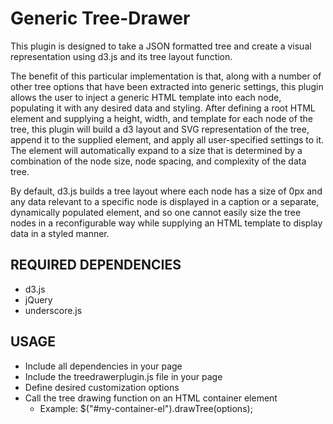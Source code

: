 Generic Tree-Drawer
===================
This plugin is designed to take a JSON formatted tree and create a visual representation using d3.js and its tree layout function. 

The benefit of this particular implementation is that, along with a number of other tree options that have been extracted into generic settings, this plugin allows the user to inject a generic HTML template into each node, populating it with any desired data and styling. After defining a root HTML element and supplying a height, width, and template for each node of the tree, this plugin will build a d3 layout and SVG representation of the tree, append it to the supplied element, and apply all user-specified settings to it. The element will automatically expand to a size that is determined by a combination of the node size, node spacing, and complexity of the data tree. 

By default, d3.js builds a tree layout where each node has a size of 0px and any data relevant to a specific node is displayed in a caption or a separate, dynamically populated element, and so one cannot easily size the tree nodes in a reconfigurable way while supplying an HTML template to display data in a styled manner.

REQUIRED DEPENDENCIES
---------------------
* d3.js
* jQuery
* underscore.js

USAGE
-----
* Include all dependencies in your page
* Include the treedrawerplugin.js file in your page
* Define desired customization options
* Call the tree drawing function on an HTML container element
  * Example: $("#my-container-el").drawTree(options);
